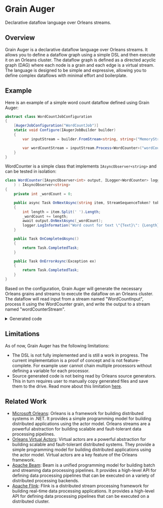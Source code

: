 # Grain Auger

Declarative dataflow language over Orleans streams.

## Overview

Grain Auger is a declarative dataflow language over Orleans streams. It allows you to define a dataflow graph using a simple DSL and then execute it on an Orleans cluster. The dataflow graph is defined as a directed acyclic graph (DAG) where each node is a grain and each edge is a virtual stream. The language is designed to be simple and expressive, allowing you to define complex dataflows with minimal effort and boilerplate.

## Example

Here is an example of a simple word count dataflow defined using Grain Auger:

```csharp
abstract class WordCountJobConfiguration
{
    [AugerJobConfiguration("WordCountJob")]
    static void Configure(IAugerJobBuilder builder)
    {
        var inputStream = builder.FromStream<string, string>("MemoryStream", "WordCountInput");

        var wordCountStream = inputStream.Process<WordCounter>("wordCounterStream");
    }
}
```

WordCounter is a simple class that implements `IAsyncObserver<string>` and can be tested in isolation:

```csharp
class WordCounter(IAsyncObserver<int> output, ILogger<WordCounter> logger
    ) : IAsyncObserver<string>
{
    private int _wordCount = 0;

    public async Task OnNextAsync(string item, StreamSequenceToken? token = null)
    {
        int length = item.Split(' ').Length;
        _wordCount += length;
        await output.OnNextAsync(_wordCount);
        logger.LogInformation("Word count for text \"{Text}\": {Length}, Total WordCount: {WordCount}", item, length, _wordCount);
    }

    public Task OnCompletedAsync()
    {
        return Task.CompletedTask;
    }

    public Task OnErrorAsync(Exception ex)
    {
        return Task.CompletedTask;
    }
}
```

Based on the configuration, Grain Auger will generate the necessary Orleans grains and streams to execute the dataflow on an Orleans cluster. The dataflow will read input from a stream named "WordCountInput", process it using the WordCounter grain, and write the output to a stream named "wordCounterStream".

<details>
    <summary>Generated code</summary>
    
```csharp
// <auto-generated/>

namespace GrainAugerCodeGen.WordCount;

/*
Found Dag for job WordCountJob:
Foreign Source <string> -> inputStream
inputStream -[WordCount.WordCounter]-> wordCountStream
*/

/*
Found constructors:
WordCount.WordCounter.WordCounter(Orleans.Streams.IAsyncObserver<int>, Microsoft.Extensions.Logging.ILogger<WordCount.WordCounter>)
*/

[global::Orleans.ImplicitStreamSubscription("WordCountInput")]
internal class wordCountStream :
global::Orleans.Grain,
global::Orleans.IGrainWithStringKey,
global::Orleans.Streams.IAsyncObserver<global::System.String>
{
private readonly global::Microsoft.Extensions.Logging.ILogger<wordCountStream> _logger;
private global::Orleans.Streams.IAsyncStream<global::System.Int32> _outputStream;
private readonly global::WordCount.WordCounter _processor0;

    internal wordCountStream(
        global::Microsoft.Extensions.Logging.ILogger<wordCountStream> logger,
        global::Microsoft.Extensions.Logging.ILogger<global::WordCount.WordCounter> v1
        )
    {
        _logger = logger;
        _processor0 = new global::WordCount.WordCounter(_outputStream, v1);
    }

    public override async Task OnActivateAsync(CancellationToken cancellationToken)
    {
        _logger.LogInformation("Activating...");

        await base.OnActivateAsync(cancellationToken);

        var inputStreamProvider = this.GetStreamProvider("MemoryStream");
        var inputStreamId = global::Orleans.Runtime.StreamId.Create("WordCountInput", this.GetPrimaryKeyString());
        var inputStream = inputStreamProvider.GetStream<global::System.String>(inputStreamId);

        var outputStreamProvider = this.GetStreamProvider("MemoryStream");
        var outputStreamId = global::Orleans.Runtime.StreamId.Create("wordCounterStream", this.GetPrimaryKeyString());
        _outputStream = outputStreamProvider.GetStream<global::System.Int32>(outputStreamId);

        await inputStream.SubscribeAsync(this);

        _logger.LogInformation("Activated");
    }

    public async Task OnNextAsync(global::System.String item, global::Orleans.Streams.StreamSequenceToken token = null)
    {
        _logger.LogInformation("Processing {item}", item);
        // chain the processors
        await _processor0.OnNextAsync(item, token);
    }

    public Task OnCompletedAsync()
    {
        return Task.CompletedTask;
    }

    public async Task OnErrorAsync(Exception ex)
    {
        // push the exception to the output stream
        await _outputStream.OnErrorAsync(ex);
    }

}
```

</details>

## Limitations

As of now, Grain Auger has the following limitations:
- The DSL is not fully implemented and is still a work in progress. The current implementation is a proof of concept and is not feature-complete. For example user cannot chain multiple processors without defining a variable for each processor.
- Source generated code is not being read by Orleans source generators. This in turn requires user to manually copy generated files and save them to the drive. Read more about this limitation [here](https://github.com/dotnet/roslyn/issues/57239#issue-1030698206).


## Related Work

- [Microsoft Orleans](https://learn.microsoft.com/en-us/dotnet/orleans/): Orleans is a framework for building distributed systems in .NET. It provides a simple programming model for building distributed applications using the actor model. Orleans streams are a powerful abstraction for building scalable and fault-tolerant data processing pipelines.
- [Orleans Virtual Actors](https://www.microsoft.com/en-us/research/project/orleans-virtual-actors/): Virtual actors are a powerful abstraction for building scalable and fault-tolerant distributed systems. They provide a simple programming model for building distributed applications using the actor model. Virtual actors are a key feature of the Orleans framework.
- [Apache Beam](https://beam.apache.org/): Beam is a unified programming model for building batch and streaming data processing pipelines. It provides a high-level API for defining data processing pipelines that can be executed on a variety of distributed processing backends.
- [Apache Flink](https://flink.apache.org/): Flink is a distributed stream processing framework for building real-time data processing applications. It provides a high-level API for defining data processing pipelines that can be executed on a distributed cluster.
